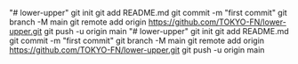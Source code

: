 "# lower-upper"  git init git add README.md git commit -m "first commit" git branch -M main git remote add origin https://github.com/TOKYO-FN/lower-upper.git git push -u origin main
"# lower-upper"  git init git add README.md git commit -m "first commit" git branch -M main git remote add origin https://github.com/TOKYO-FN/lower-upper.git git push -u origin main
